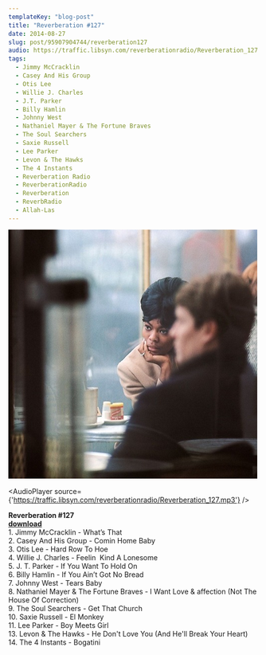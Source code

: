 ```yaml
---
templateKey: "blog-post"
title: "Reverberation #127"
date: 2014-08-27
slug: post/95907904744/reverberation127
audio: https://traffic.libsyn.com/reverberationradio/Reverberation_127.mp3
tags:
  - Jimmy McCracklin
  - Casey And His Group
  - Otis Lee
  - Willie J. Charles
  - J.T. Parker
  - Billy Hamlin
  - Johnny West
  - Nathaniel Mayer & The Fortune Braves
  - The Soul Searchers
  - Saxie Russell
  - Lee Parker
  - Levon & The Hawks
  - The 4 Instants
  - Reverberation Radio
  - ReverberationRadio
  - Reverberation
  - ReverbRadio
  - Allah-Las
---
```


![Reverberation #127](../images/287780d3e797221a84934a960b0b5f5cc5a275c8b64f918fe11a3bf5d47e7ef6.jpg)

<AudioPlayer source={'https://traffic.libsyn.com/reverberationradio/Reverberation_127.mp3'} />

<p><strong>Reverberation #127<br /></strong><strong><a href="https://traffic.libsyn.com/reverberationradio/Reverberation_127.mp3" title="download" target="_blank">download<br /></a></strong>1. Jimmy McCracklin - What&rsquo;s That<br />2. Casey And His Group - Comin Home Baby<br />3. Otis Lee - Hard Row To Hoe<br />4. Willie J. Charles - Feelin &nbsp;Kind A Lonesome<br />5. J. T. Parker - If You Want To Hold On<br />6. Billy Hamlin  - If You Ain&rsquo;t Got No Bread<br />7. Johnny West - Tears Baby<br />8. Nathaniel Mayer &amp; The Fortune Braves - I Want Love &amp; affection (Not The House Of Correction)<br />9. The Soul Searchers - Get That Church<br />10. Saxie Russell - El Monkey<br />11. Lee Parker - Boy Meets Girl<br />13. Levon &amp; The Hawks - He Don't Love You (And He'll Break Your Heart)<br />14. The 4 Instants - Bogatini</p>
